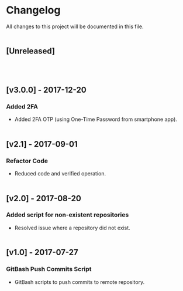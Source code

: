 # Changelog
All  changes to this project will be documented in this file.
<br/><br/>

## [Unreleased]
<br/><br/>


## [v3.0.0] - 2017-12-20
### Added 2FA
- Added 2FA OTP (using One-Time Password from smartphone app).
<br/><br/>


## [v2.1] - 2017-09-01
### Refactor Code
- Reduced code and verified operation.
<br/><br/>


## [v2.0] - 2017-08-20
### Added script for non-existent repositories
- Resolved issue where a repository did not exist.
<br/><br/>


## [v1.0] - 2017-07-27
### GitBash Push Commits Script
- GitBash scripts to push commits to remote repository.
<br/><br/>
